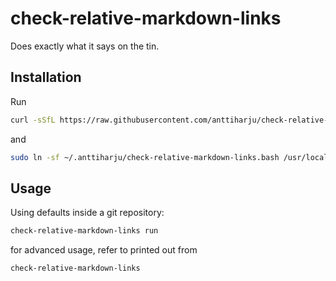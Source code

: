 # check-relative-markdown-links

Does exactly what it says on the tin.

## Installation

Run

```sh
curl -sSfL https://raw.githubusercontent.com/anttiharju/check-relative-markdown-links/HEAD/install.sh | sh
```

and

```sh
sudo ln -sf ~/.anttiharju/check-relative-markdown-links.bash /usr/local/bin/check-relative-markdown-links
```

## Usage

Using defaults inside a git repository:

```sh
check-relative-markdown-links run
```

for advanced usage, refer to printed out from

```sh
check-relative-markdown-links
```
